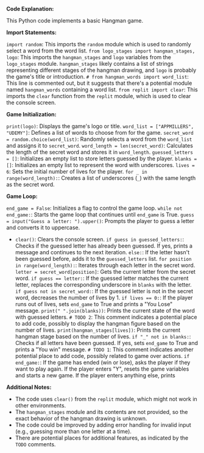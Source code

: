 **Code Explanation:**

This Python code implements a basic Hangman game.

**Import Statements:**

 `import random`: This imports the `random` module which is used to randomly select a word from the word list.
 `from logo_stages import hangman_stages, logo`: This imports the `hangman_stages` and `logo` variables from the `logo_stages` module. `hangman_stages` likely contains a list of strings representing different stages of the hangman drawing, and `logo` is probably the game's title or introduction.
 `# from hangman_words import word_list`: This line is commented out, but it suggests that there's a potential module named `hangman_words` containing a word list.
 `from replit import clear`: This imports the `clear` function from the `replit` module, which is used to clear the console screen.

**Game Initialization:**

 `print(logo)`: Displays the game's logo or title.
 `word_list = ["APPMILLERS", "UDEMY"]`: Defines a list of words to choose from for the game.
 `secret_word = random.choice(word_list)`: Randomly selects a word from the `word_list` and assigns it to `secret_word`.
 `word_length = len(secret_word)`: Calculates the length of the secret word and stores it in `word_length`.
 `guessed_letters = []`: Initializes an empty list to store letters guessed by the player.
 `blanks = []`: Initializes an empty list to represent the word with underscores.
 `lives = 6`: Sets the initial number of lives for the player.
 `for _ in range(word_length):`: Creates a list of underscores (`_`) with the same length as the secret word.

**Game Loop:**

 `end_game = False`: Initializes a flag to control the game loop.
 `while not end_game:`: Starts the game loop that continues until `end_game` is True.
   `guess = input("Guess a letter: ").upper()`: Prompts the player to guess a letter and converts it to uppercase.
  * `clear()`: Clears the console screen.
   `if guess in guessed_letters:`: Checks if the guessed letter has already been guessed. If yes, prints a message and continues to the next iteration.
   `else:`: If the letter hasn't been guessed before, adds it to the `guessed_letters` list.
     `for position in range(word_length):`: Iterates through each letter in the secret word.
       `letter = secret_word[position]`: Gets the current letter from the secret word.
       `if guess == letter:`: If the guessed letter matches the current letter, replaces the corresponding underscore in `blanks` with the letter.
`if guess not in secret_word:`: If the guessed letter is not in the secret word, decreases the number of lives by 1.
       `if lives == 0:`: If the player runs out of lives, sets `end_game` to True and prints a "You Lose" message.
`print(" ".join(blanks))`: Prints the current state of the word with guessed letters.
     `# TODO 2`: This comment indicates a potential place to add code, possibly to display the hangman figure based on the number of lives.
     `print(hangman_stages[lives])`: Prints the current hangman stage based on the number of lives.
     `if "_" not in blanks:`: Checks if all letters have been guessed. If yes, sets `end_game` to True and prints a "You win" message.
     `# TODO 1`: This comment indicates another potential place to add code, possibly related to game over actions.
`if end_game:`: If the game has ended (win or lose), asks the player if they want to play again.
     If the player enters "Y", resets the game variables and starts a new game.
     If the player enters anything else, prints 

**Additional Notes:**

* The code uses `clear()` from the `replit` module, which might not work in other environments. 
* The `hangman_stages` module and its contents are not provided, so the exact behavior of the hangman drawing is unknown.
* The code could be improved by adding error handling for invalid input (e.g., guessing more than one letter at a time).
* There are potential places for additional features, as indicated by the `TODO` comments.




  
